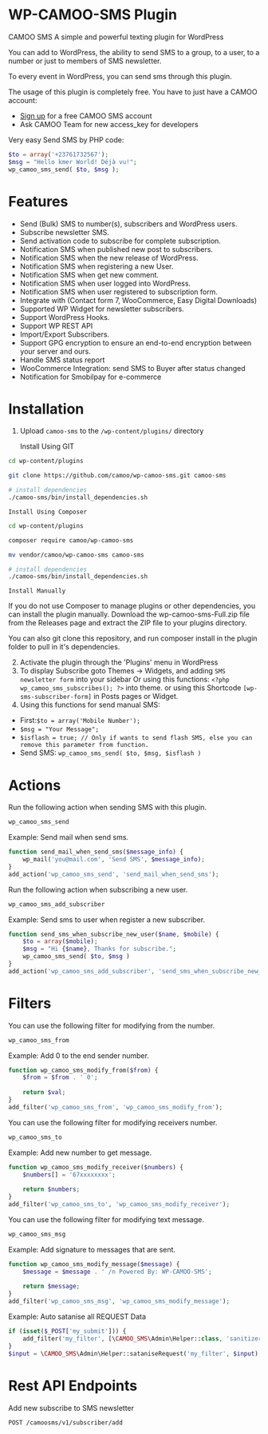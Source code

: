 # WP-CAMOO-SMS Plugin

CAMOO SMS A simple and powerful texting plugin for WordPress

You can add to WordPress, the ability to send SMS to a group, to a user, to a number or just to members of SMS newsletter.

To every event in WordPress, you can send sms through this plugin.

The usage of this plugin is completely free. You have to just have a CAMOO account:
* [Sign up](https://www.camoo.cm/join) for a free CAMOO SMS account
* Ask CAMOO Team for new access_key for developers

Very easy Send SMS by PHP code:

```php
$to = array('+23761732567');
$msg = "Hello kmer World! Déjà vu!";
wp_camoo_sms_send( $to, $msg );
```

# Features

* Send (Bulk) SMS to number(s), subscribers and WordPress users.
* Subscribe newsletter SMS.
* Send activation code to subscribe for complete subscription.
* Notification SMS when published new post to subscribers.
* Notification SMS when the new release of WordPress.
* Notification SMS when registering a new User.
* Notification SMS when get new comment.
* Notification SMS when user logged into WordPress.
* Notification SMS when user registered to subscription form.
* Integrate with (Contact form 7, WooCommerce, Easy Digital Downloads)
* Supported WP Widget for newsletter subscribers.
* Support WordPress Hooks.
* Support WP REST API
* Import/Export Subscribers.
* Support GPG encryption to ensure an end-to-end encryption between your server and ours.
* Handle SMS status report
* WooCommerce Integration: send SMS to Buyer after status changed
* Notification for Smobilpay for e-commerce

# Installation

1. Upload `camoo-sms` to the `/wp-content/plugins/` directory

	Install Using GIT
```sh
cd wp-content/plugins

git clone https://github.com/camoo/wp-camoo-sms.git camoo-sms

# install dependencies
./camoo-sms/bin/install_dependencies.sh
```

	Install Using Composer
```sh
cd wp-content/plugins

composer require camoo/wp-camoo-sms

mv vendor/camoo/wp-camoo-sms camoo-sms

# install dependencies
./camoo-sms/bin/install_dependencies.sh
```
	Install Manually

If you do not use Composer to manage plugins or other dependencies, you can install the plugin manually. Download the wp-camoo-sms-Full.zip file from the Releases page and extract the ZIP file to your plugins directory.

You can also git clone this repository, and run composer install in the plugin folder to pull in it's dependencies.

2. Activate the plugin through the 'Plugins' menu in WordPress
3. To display Subscribe goto Themes -> Widgets, and adding `SMS newsletter form` into your sidebar Or using this functions: `<?php wp_camoo_sms_subscribes(); ?>` into theme.
or using this Shortcode `[wp-sms-subscriber-form]` in Posts pages or Widget.
4. Using this functions for send manual SMS:

* First:`$to = array('Mobile Number');`
* `$msg = "Your Message";`
* `$isflash = true; // Only if wants to send flash SMS, else you can remove this parameter from function.`
* Send SMS: `wp_camoo_sms_send( $to, $msg, $isflash )`

# Actions
Run the following action when sending SMS with this plugin.
```php
wp_camoo_sms_send
```

Example: Send mail when send sms.
```php
function send_mail_when_send_sms($message_info) {
	wp_mail('you@mail.com', 'Send SMS', $message_info);
}
add_action('wp_camoo_sms_send', 'send_mail_when_send_sms');
```

Run the following action when subscribing a new user.
```php
wp_camoo_sms_add_subscriber
```

Example: Send sms to user when register a new subscriber.
```php
function send_sms_when_subscribe_new_user($name, $mobile) {
    $to = array($mobile);
    $msg = "Hi {$name}, Thanks for subscribe.";
    wp_camoo_sms_send( $to, $msg )
}
add_action('wp_camoo_sms_add_subscriber', 'send_sms_when_subscribe_new_user', 10, 2);
```

# Filters
You can use the following filter for modifying from the number.
```php
wp_camoo_sms_from
```

Example: Add 0 to the end sender number.
```php
function wp_camoo_sms_modify_from($from) {
	$from = $from . ' 0';
	
	return $val;
}
add_filter('wp_camoo_sms_from', 'wp_camoo_sms_modify_from');
```

You can use the following filter for modifying receivers number.
```php
wp_camoo_sms_to
```

Example: Add new number to get message.
```php
function wp_camoo_sms_modify_receiver($numbers) {
	$numbers[] = '67xxxxxxxx';
	
	return $numbers;
}
add_filter('wp_camoo_sms_to', 'wp_camoo_sms_modify_receiver');
```

You can use the following filter for modifying text message.
```php
wp_camoo_sms_msg
```

Example: Add signature to messages that are sent.
```php
function wp_camoo_sms_modify_message($message) {
	$message = $message . ' /n Powered By: WP-CAMOO-SMS';
	
	return $message;
}
add_filter('wp_camoo_sms_msg', 'wp_camoo_sms_modify_message');
```

Example: Auto satanise all REQUEST Data

```php
if (isset($_POST['my_submit'])) {
	add_filter('my_filter', [\CAMOO_SMS\Admin\Helper::class, 'sanitizer']);
}
$input = \CAMOO_SMS\Admin\Helper::sataniseRequest('my_filter', $input);
```

# Rest API Endpoints
Add new subscribe to SMS newsletter
```sh
POST /camoosms/v1/subscriber/add
```
